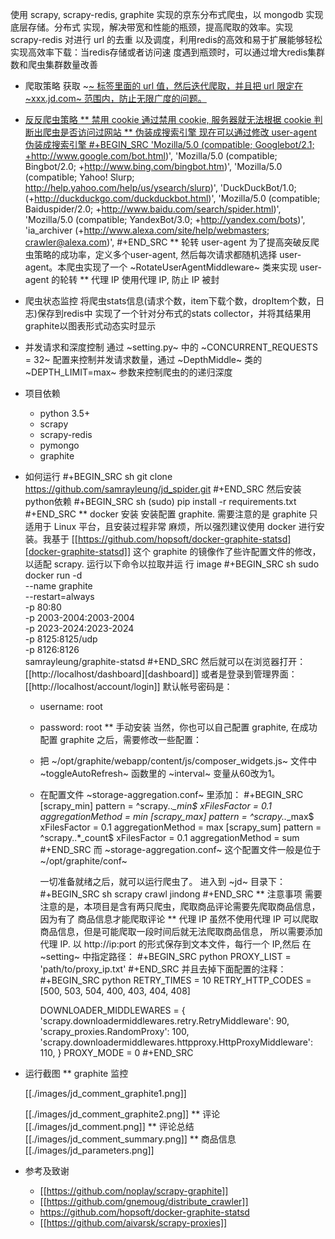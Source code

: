 
使用 scrapy, scrapy-redis, graphite 实现的京东分布式爬虫，以 mongodb 实现底层存储。分布式
实现，解决带宽和性能的瓶颈，提高爬取的效率。实现 scrapy-redis 对进行 url 的去重
以及调度，利用redis的高效和易于扩展能够轻松实现高效率下载：当redis存储或者访问速
度遇到瓶颈时，可以通过增大redis集群数和爬虫集群数量改善
* 爬取策略
  获取 ~<a href>~ 标签里面的 url 值，然后迭代爬取，并且把 url 限定在
  ~xxx.jd.com~ 范围内，防止无限广度的问题。
* 反反爬虫策略
** 禁用 cookie
   通过禁用 cookie, 服务器就无法根据 cookie 判断出爬虫是否访问过网站
** 伪装成搜索引擎
   现在可以通过修改 user-agent 伪装成搜索引擎
   #+BEGIN_SRC 
    'Mozilla/5.0 (compatible; Googlebot/2.1; +http://www.google.com/bot.html)',
    'Mozilla/5.0 (compatible; Bingbot/2.0; +http://www.bing.com/bingbot.htm)',
    'Mozilla/5.0 (compatible; Yahoo! Slurp; http://help.yahoo.com/help/us/ysearch/slurp)',
    'DuckDuckBot/1.0; (+http://duckduckgo.com/duckduckbot.html)',
    'Mozilla/5.0 (compatible; Baiduspider/2.0; +http://www.baidu.com/search/spider.html)',
    'Mozilla/5.0 (compatible; YandexBot/3.0; +http://yandex.com/bots)',
    'ia_archiver (+http://www.alexa.com/site/help/webmasters; crawler@alexa.com)',
   #+END_SRC
** 轮转 user-agent
   为了提高突破反爬虫策略的成功率，定义多个user-agent, 然后每次请求都随机选择
   user-agent。本爬虫实现了一个 ~RotateUserAgentMiddleware~ 类来实现 user-agent
   的轮转
** 代理 IP
   使用代理 IP, 防止 IP 被封
* 爬虫状态监控
  将爬虫stats信息(请求个数，item下载个数，dropItem个数，日志)保存到redis中
  实现了一个针对分布式的stats collector，并将其结果用graphite以图表形式动态实时显示
* 并发请求和深度控制
  通过 ~setting.py~ 中的 ~CONCURRENT_REQUESTS = 32~ 配置来控制并发请求数量，通过
  ~DepthMiddle~ 类的 ~DEPTH_LIMIT=max~ 参数来控制爬虫的的递归深度
* 项目依赖
  + python 3.5+
  + scrapy
  + scrapy-redis
  + pymongo
  + graphite
* 如何运行
  #+BEGIN_SRC  sh
    git clone  https://github.com/samrayleung/jd_spider.git 
  #+END_SRC
  然后安装 python依赖
  #+BEGIN_SRC sh
    (sudo) pip install -r requirements.txt
  #+END_SRC
** docker 安装
   安装配置 graphite. 需要注意的是 graphite 只适用于 Linux 平台，且安装过程非常
   麻烦，所以强烈建议使用 docker 进行安装。我基于 [[https://github.com/hopsoft/docker-graphite-statsd][docker-graphite-statsd]] 这个
   graphite 的镜像作了些许配置文件的修改，以适配 scrapy. 运行以下命令以拉取并运
   行 image
   #+BEGIN_SRC sh
     sudo docker run -d\
	  --name graphite\
	  --restart=always\
	  -p 80:80\
	  -p 2003-2004:2003-2004\
	  -p 2023-2024:2023-2024\
	  -p 8125:8125/udp\
	  -p 8126:8126\
	  samrayleung/graphite-statsd
   #+END_SRC
   然后就可以在浏览器打开：
   [[http://localhost/dashboard][dashboard]]
   或者是登录到管理界面：
   [[http://localhost/account/login]]
   默认帐号密码是：
   + username: root
   + password: root
** 手动安装
   当然，你也可以自己配置 graphite, 在成功配置 graphite 之后，需要修改一些配置：
   + 把 ~/opt/graphite/webapp/content/js/composer_widgets.js~ 文件中
     ~toggleAutoRefresh~ 函数里的 ~interval~ 变量从60改为1。
   + 在配置文件 ~storage-aggregation.conf~ 里添加：
     #+BEGIN_SRC 
     [scrapy_min]
    pattern = ^scrapy\..*_min$
    xFilesFactor = 0.1
    aggregationMethod = min
    [scrapy_max]
    pattern = ^scrapy\..*_max$
    xFilesFactor = 0.1
    aggregationMethod = max
    [scrapy_sum]
    pattern = ^scrapy\..*_count$
    xFilesFactor = 0.1
    aggregationMethod = sum
     #+END_SRC
     而 ~storage-aggregation.conf~ 这个配置文件一般是位于 ~/opt/graphite/conf~
 
     一切准备就绪之后，就可以运行爬虫了。
     进入到 ~jd~ 目录下：
     #+BEGIN_SRC sh
       scrapy crawl jindong
     #+END_SRC
** 注意事项
   需要注意的是，本项目是含有两只爬虫，爬取商品评论需要先爬取商品信息，因为有了
   商品信息才能爬取评论
** 代理 IP
   虽然不使用代理 IP 可以爬取商品信息，但是可能爬取一段时间后就无法爬取商品信息，
   所以需要添加代理 IP. 以 http://ip:port 的形式保存到文本文件，每行一个 IP,然后
   在 ~setting~ 中指定路径：
   #+BEGIN_SRC python
     PROXY_LIST = 'path/to/proxy_ip.txt'
   #+END_SRC
   并且去掉下面配置的注释：
   #+BEGIN_SRC python
     RETRY_TIMES = 10
     RETRY_HTTP_CODES = [500, 503, 504, 400, 403, 404, 408]

     DOWNLOADER_MIDDLEWARES = {
	 'scrapy.downloadermiddlewares.retry.RetryMiddleware': 90,
	 'scrapy_proxies.RandomProxy': 100,
	 'scrapy.downloadermiddlewares.httpproxy.HttpProxyMiddleware': 110,
     }
     PROXY_MODE = 0
   #+END_SRC
   
* 运行截图
** graphite 监控

   [[./images/jd_comment_graphite1.png]]
   
   [[./images/jd_comment_graphite2.png]]
** 评论
   [[./images/jd_comment.png]]
** 评论总结
   [[./images/jd_comment_summary.png]]
** 商品信息
   [[./images/jd_parameters.png]]

* 参考及致谢
  + [[https://github.com/noplay/scrapy-graphite]]
  + [[https://github.com/gnemoug/distribute_crawler]]
  + https://github.com/hopsoft/docker-graphite-statsd
  + [[https://github.com/aivarsk/scrapy-proxies]]

